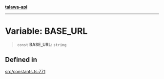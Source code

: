 [**talawa-api**](../../README.md)

***

# Variable: BASE\_URL

> `const` **BASE\_URL**: `string`

## Defined in

[src/constants.ts:771](https://github.com/Suyash878/talawa-api/blob/095e6964ce2a06c1c30d1acf81b6162203f1db91/src/constants.ts#L771)
